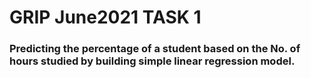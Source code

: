 # GRIP June2021 TASK 1 
### Predicting the percentage of a student based on the No. of hours studied by building simple linear regression model.
